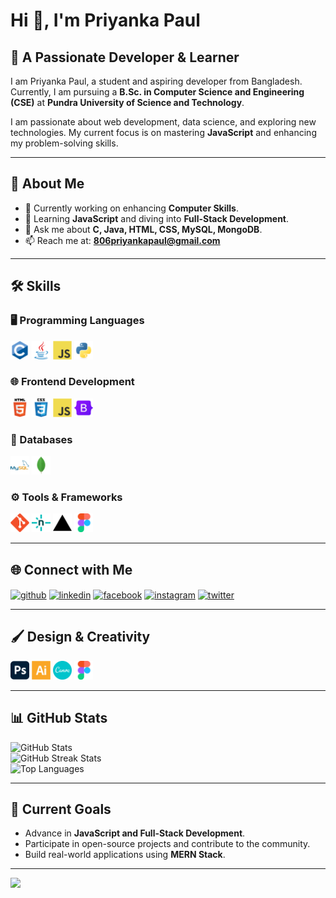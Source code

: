 # Hi 👋, I'm Priyanka Paul  
## 🌟 A Passionate Developer & Learner  

I am Priyanka Paul, a student and aspiring developer from Bangladesh.  
Currently, I am pursuing a **B.Sc. in Computer Science and Engineering (CSE)** at **Pundra University of Science and Technology**.

I am passionate about web development, data science, and exploring new technologies. My current focus is on mastering **JavaScript** and enhancing my problem-solving skills.

---

## 🌱 **About Me**  
- 🔭 Currently working on enhancing **Computer Skills**.  
- 🌱 Learning **JavaScript** and diving into **Full-Stack Development**.  
- 💬 Ask me about **C, Java, HTML, CSS, MySQL, MongoDB**.  
- 📫 Reach me at: **806priyankapaul@gmail.com**

---
## 🛠 **Skills**  
### 🖥️ Programming Languages  
<p align="left">
  <img src="https://raw.githubusercontent.com/devicons/devicon/master/icons/c/c-original.svg" width="30" height="30"/>  
  <img src="https://raw.githubusercontent.com/devicons/devicon/master/icons/java/java-original.svg" width="30" height="30"/>  
  <img src="https://raw.githubusercontent.com/devicons/devicon/master/icons/javascript/javascript-original.svg" width="30" height="30"/>  
  <img src="https://raw.githubusercontent.com/devicons/devicon/master/icons/python/python-original.svg" width="30" height="30"/>  
</p>

### 🌐 Frontend Development  
<p align="left">
  <img src="https://raw.githubusercontent.com/devicons/devicon/master/icons/html5/html5-original-wordmark.svg" width="30" height="30"/>  
  <img src="https://raw.githubusercontent.com/devicons/devicon/master/icons/css3/css3-original-wordmark.svg" width="30" height="30"/>  
  <img src="https://raw.githubusercontent.com/devicons/devicon/master/icons/javascript/javascript-original.svg" width="30" height="30"/>  
  <img src="https://raw.githubusercontent.com/devicons/devicon/master/icons/bootstrap/bootstrap-original.svg" width="30" height="30"/>  
</p>

### 💾 Databases  
<p align="left">
  <img src="https://raw.githubusercontent.com/devicons/devicon/master/icons/mysql/mysql-original-wordmark.svg" width="30" height="30"/>  
  <img src="https://raw.githubusercontent.com/devicons/devicon/master/icons/mongodb/mongodb-original.svg" width="30" height="30"/>  
</p>

### ⚙️ Tools & Frameworks  
<p align="left">
  <img src="https://raw.githubusercontent.com/devicons/devicon/master/icons/git/git-original.svg" width="30" height="30"/>  
  <img src="https://raw.githubusercontent.com/devicons/devicon/master/icons/netlify/netlify-original.svg" width="30" height="30"/>  
  <img src="https://raw.githubusercontent.com/devicons/devicon/master/icons/vercel/vercel-original.svg" width="30" height="30"/>  
  <img src="https://raw.githubusercontent.com/devicons/devicon/master/icons/figma/figma-original.svg" width="30" height="30"/>  
</p>

---

## 🌐 **Connect with Me**  
<p align="left">
  <a href="https://github.com/priyanka-paul" target="_blank"><img align="center" src="https://raw.githubusercontent.com/rahuldkjain/github-profile-readme-generator/master/src/images/icons/Social/github.svg" alt="github" height="30" width="40" /></a>
  <a href="https://linkedin.com/in/priyanka-paul" target="_blank"><img align="center" src="https://raw.githubusercontent.com/rahuldkjain/github-profile-readme-generator/master/src/images/icons/Social/linked-in-alt.svg" alt="linkedin" height="30" width="40" /></a>
  <a href="https://www.facebook.com/priyanka.paul.714095" target="_blank"><img align="center" src="https://raw.githubusercontent.com/rahuldkjain/github-profile-readme-generator/master/src/images/icons/Social/facebook.svg" alt="facebook" height="30" width="40" /></a>
  <a href="https://www.instagram.com/priyanka.paul" target="_blank"><img align="center" src="https://raw.githubusercontent.com/rahuldkjain/github-profile-readme-generator/master/src/images/icons/Social/instagram.svg" alt="instagram" height="30" width="40" /></a>
  <a href="https://twitter.com/priyanka_paul" target="_blank"><img align="center" src="https://raw.githubusercontent.com/rahuldkjain/github-profile-readme-generator/master/src/images/icons/Social/twitter.svg" alt="twitter" height="30" width="40" /></a>
 
</p>


---
## 🖌️ **Design & Creativity**  
<p align="left">
  <img src="https://raw.githubusercontent.com/devicons/devicon/master/icons/photoshop/photoshop-plain.svg" width="30" height="30"/>
  <img src="https://raw.githubusercontent.com/devicons/devicon/master/icons/illustrator/illustrator-plain.svg" width="30" height="30"/>
  <img src="https://raw.githubusercontent.com/devicons/devicon/master/icons/canva/canva-original.svg" width="30" height="30"/>
  <img src="https://raw.githubusercontent.com/devicons/devicon/master/icons/figma/figma-original.svg" width="30" height="30"/>
</p>

---

## 📊 **GitHub Stats**  
<p align="left">
  <img src="https://github-readme-stats.vercel.app/api?username=priyanka1144&theme=tokyonight&hide_border=false&include_all_commits=true&count_private=true" alt="GitHub Stats" /><br/>
  <img src="https://github-readme-streak-stats.herokuapp.com/?user=priyanka1144&theme=tokyonight&hide_border=false" alt="GitHub Streak Stats" /><br/>
  <img src="https://github-readme-stats.vercel.app/api/top-langs/?username=priyanka1144&theme=tokyonight&hide_border=false&include_all_commits=true&layout=compact" alt="Top Languages" />
</p>


---

## 🎯 **Current Goals**  
- Advance in **JavaScript and Full-Stack Development**.  
- Participate in open-source projects and contribute to the community.  
- Build real-world applications using **MERN Stack**.



---

[![](https://visitcount.itsvg.in/api?id=priyanka-paul&icon=5&color=0)](https://visitcount.itsvg.in)

